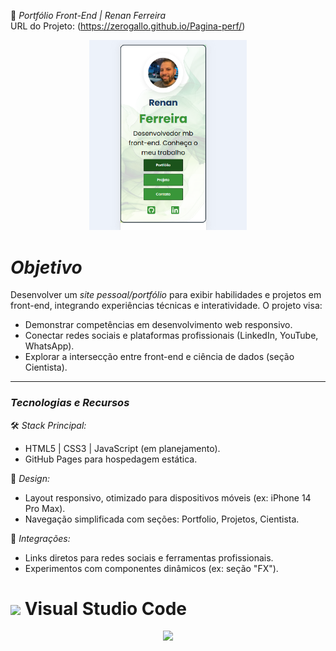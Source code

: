 🚀 *Portfólio Front-End | Renan Ferreira*  
URL do Projeto: (https://zerogallo.github.io/Pagina-perf/)


<div align="center">
  <img src="public/poste.PNG" alt="Demonstração do Carrossel" width="50%"/>
</div>

# *Objetivo*  
Desenvolver um *site pessoal/portfólio* para exibir habilidades e projetos em front-end, integrando experiências técnicas e interatividade. O projeto visa:  
- Demonstrar competências em desenvolvimento web responsivo.  
- Conectar redes sociais e plataformas profissionais (LinkedIn, YouTube, WhatsApp).  
- Explorar a intersecção entre front-end e ciência de dados (seção Cientista).  

---

### *Tecnologias e Recursos*  
🛠️ *Stack Principal:*  
- HTML5 | CSS3 | JavaScript (em planejamento).  
- GitHub Pages para hospedagem estática.  

📱 *Design:*  
- Layout responsivo, otimizado para dispositivos móveis (ex: iPhone 14 Pro Max).  
- Navegação simplificada com seções: Portfolio, Projetos, Cientista.  

🔗 *Integrações:*  
- Links diretos para redes sociais e ferramentas profissionais.  
- Experimentos com componentes dinâmicos (ex: seção "FX").  



#  <img src="https://skillicons.dev/icons?i=vscode" /> Visual Studio Code 

<p align="center">
  <a href="https://skillicons.dev">
    <img src="https://skillicons.dev/icons?i=vite,react,git,css,html,js,nodejs,npm" />
  </a>
</p>










